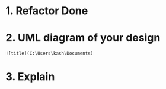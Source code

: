 # 1. Refactor Done

# 2. UML diagram of your design
    ![title](C:\Users\kash\Documents)

# 3. Explain
